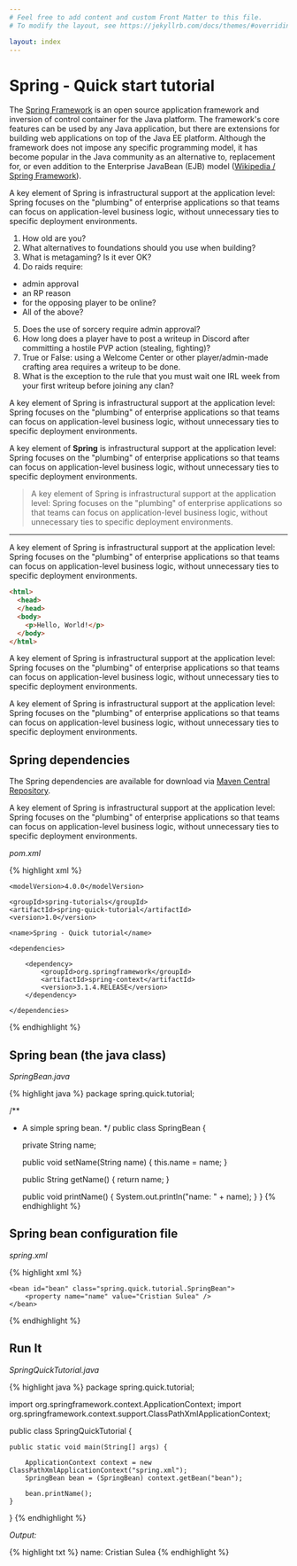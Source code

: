```yaml
---
# Feel free to add content and custom Front Matter to this file.
# To modify the layout, see https://jekyllrb.com/docs/themes/#overriding-theme-defaults

layout: index
---
```


# Spring - Quick start tutorial

The [Spring Framework](http://spring.io) is an open source application framework and inversion of control container for the Java platform.
The framework's core features can be used by any Java application, but there are extensions for building web applications on top of the Java EE platform.
Although the framework does not impose any specific programming model, it has become popular in the Java community as an alternative to, replacement for,
or even addition to the Enterprise JavaBean (EJB) model ([Wikipedia / Spring Framework](http://en.wikipedia.org/wiki/Spring_Framework)).

A key element of Spring is infrastructural support at the application level: Spring focuses on the "plumbing" of enterprise applications so that teams can focus on application-level business logic, without unnecessary ties to specific deployment environments.

1. How old are you?
2. What alternatives to foundations should you use when building?
3. What is metagaming? Is it ever OK?
4. Do raids require:
  - admin approval
  - an RP reason
  - for the opposing player to be online?
  - All of the above?
5. Does the use of sorcery require admin approval?
6. How long does a player have to post a writeup in Discord after committing a hostile PVP action (stealing, fighting)?
7. True or False: using a Welcome Center or other player/admin-made crafting area requires a writeup to be done.
8. What is the exception to the rule that you must wait one IRL week from your first writeup before joining any clan?

A key element of Spring is infrastructural support at the application level: Spring focuses on the "plumbing" of enterprise applications so that teams can focus on application-level business logic, without unnecessary ties to specific deployment environments.

A key element of **Spring** is infrastructural support at the application level: Spring focuses on the "plumbing" of enterprise applications so that teams can focus on application-level business logic, without unnecessary ties to specific deployment environments.

> A key element of Spring is infrastructural support at the application level: Spring focuses on the "plumbing" of enterprise applications so that teams can focus on application-level business logic, without unnecessary ties to specific deployment environments.

---

A key element of Spring is infrastructural support at the application level: Spring focuses on the "plumbing" of enterprise applications so that teams can focus on application-level business logic, without unnecessary ties to specific deployment environments.

```html
<html>
  <head>
  </head>
  <body>
    <p>Hello, World!</p>
  </body>
</html>
```

A key element of Spring is infrastructural support at the application level: Spring focuses on the "plumbing" of enterprise applications so that teams can focus on application-level business logic, without unnecessary ties to specific deployment environments.

A key element of Spring is infrastructural support at the application level: Spring focuses on the "plumbing" of enterprise applications so that teams can focus on application-level business logic, without unnecessary ties to specific deployment environments.

## Spring dependencies

The Spring dependencies are available for download via [Maven Central Repository](http://search.maven.org).

A key element of Spring is infrastructural support at the application level: Spring focuses on the "plumbing" of enterprise applications so that teams can focus on application-level business logic, without unnecessary ties to specific deployment environments.

*pom.xml*

{% highlight xml %}
<project
    xmlns="http://maven.apache.org/POM/4.0.0"
    xmlns:xsi="http://www.w3.org/2001/XMLSchema-instance"
    xsi:schemaLocation="http://maven.apache.org/POM/4.0.0
                        http://maven.apache.org/xsd/maven-4.0.0.xsd">
 
    <modelVersion>4.0.0</modelVersion>
 
    <groupId>spring-tutorials</groupId>
    <artifactId>spring-quick-tutorial</artifactId>
    <version>1.0</version>
 
    <name>Spring - Quick tutorial</name>
 
    <dependencies>
 
        <dependency>
            <groupId>org.springframework</groupId>
            <artifactId>spring-context</artifactId>
            <version>3.1.4.RELEASE</version>
        </dependency>
 
    </dependencies>
 
</project>
{% endhighlight %}


## Spring bean (the java class)

*SpringBean.java*

{% highlight java %}
package spring.quick.tutorial;

/**
 * A simple spring bean.
 */
public class SpringBean {

    private String name;

    public void setName(String name) {
        this.name = name;
    }

    public String getName() {
        return name;
    }

    public void printName() {
        System.out.println("name: " + name);
    }
}
{% endhighlight %}


## Spring bean configuration file

*spring.xml*

{% highlight xml %}
<beans
    xmlns="http://www.springframework.org/schema/beans"
    xmlns:xsi="http://www.w3.org/2001/XMLSchema-instance"
    xsi:schemaLocation="http://www.springframework.org/schema/beans
                        http://www.springframework.org/schema/beans/spring-beans-3.1.xsd">

    <bean id="bean" class="spring.quick.tutorial.SpringBean">
        <property name="name" value="Cristian Sulea" />
    </bean>

</beans>
{% endhighlight %}


## Run It

*SpringQuickTutorial.java*

{% highlight java %}
package spring.quick.tutorial;

import org.springframework.context.ApplicationContext;
import org.springframework.context.support.ClassPathXmlApplicationContext;

public class SpringQuickTutorial {

    public static void main(String[] args) {

        ApplicationContext context = new ClassPathXmlApplicationContext("spring.xml");
        SpringBean bean = (SpringBean) context.getBean("bean");

        bean.printName();
    }
}
{% endhighlight %}

*Output:*

{% highlight txt %}
name: Cristian Sulea
{% endhighlight %}

